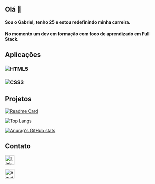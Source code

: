## Olá 👋

#### Sou o Gabriel, tenho 25 e estou redefinindo minha carreira. 
#### No momento um dev em formação com foco de aprendizado em Full Stack.

## Aplicações

### ![HTML5](https://img.shields.io/badge/HTML5-E34F26?style=for-the-badge&logo=html5&logoColor=white)
### ![CSS3](https://img.shields.io/badge/CSS3-1572B6?style=for-the-badge&logo=css3&logoColor=white)

## Projetos

[![Readme Card](https://github-readme-stats.vercel.app/api/pin/?username=gabrielisboa&repo=maratona-explorer
)](https://github.com/anuraghazra/github-readme-stats)

[![Top Langs](https://github-readme-stats.vercel.app/api/top-langs/?username=gabrielisboa&layout=compact)](https://github.com/anuraghazra/github-readme-stats)

[![Anurag's GitHub stats](https://github-readme-stats.vercel.app/api?username=gabrielisboa&theme=dracula)](https://github.com/anuraghazra/github-readme-stats)

## Contato

[<img src='https://img.shields.io/badge/LinkedIn-0077B5?style=for-the-badge&logo=linkedin&logoColor=white' alt='Linkedin' height='30'>](https://www.linkedin.com/in/gabriel-lisboa-26456a20b/)

[<img src='https://img.shields.io/badge/Microsoft_Outlook-0078D4?style=for-the-badge&logo=microsoft-outlook&logoColor=white' alt='email' height='30'>](http://mailto:gabriel85a@hotmail.com)
